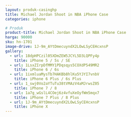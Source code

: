 ```yaml
---
layout: produk-casinghp
title: Michael Jordan Shoot in NBA iPhone Case
categories: iphone

# Produk
product-title: Michael Jordan Shoot in NBA iPhone Case
harga: 90000
sku: hn-1701
image-drive: 1J-9m_AYtDmecuyndX2LOwLSyCEHcxnsP
gallery:
  - url: 18dpHPCzil05XDmZEW5JCYL5D3LQPFy4p
    title: iPhone 5 / 5s / SE
  - url: 1LsxZIrpDfMMY1PDqsqys5COXdP549MR2
    title: iPhone 6 / 6s
  - url: 1ixmluaMysTb7HAKBb8hlKu5YJYI7vnbV
    title: iPhone 6 Plus / 6s Plus
  - url: 1_swj0Vo2aYTuTu38tVMAzV4aMJrwsZ05
    title: iPhone 7 / 8
  - url: 1a7g_wGslL4COej6z4vfuXeOyfWm5mqx7
    title: iPhone 7 Plus / 8 Plus
  - url: 1J-9m_AYtDmecuyndX2LOwLSyCEHcxnsP
    title: iPhone X
---
```

